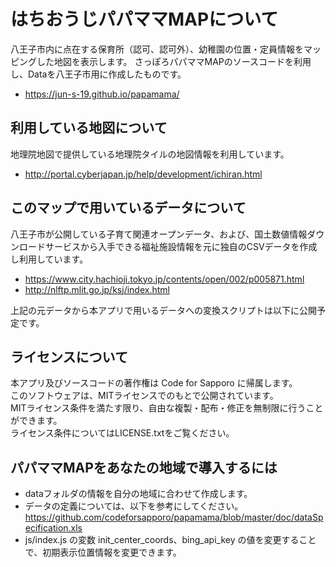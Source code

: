 # はちおうじパパママMAPについて

八王子市内に点在する保育所（認可、認可外）、幼稚園の位置・定員情報をマッピングした地図を表示します。
さっぽろパパママMAPのソースコードを利用し、Dataを八王子市用に作成したものです。
- https://jun-s-19.github.io/papamama/

## 利用している地図について

地理院地図で提供している地理院タイルの地図情報を利用しています。

- http://portal.cyberjapan.jp/help/development/ichiran.html

## このマップで用いているデータについて
八王子市が公開している子育て関連オープンデータ、および、国土数値情報ダウンロードサービスから入手できる福祉施設情報を元に独自のCSVデータを作成し利用しています。
- https://www.city.hachioji.tokyo.jp/contents/open/002/p005871.html
- http://nlftp.mlit.go.jp/ksj/index.html

上記の元データから本アプリで用いるデータへの変換スクリプトは以下に公開予定です。

## ライセンスについて

本アプリ及びソースコードの著作権は Code for Sapporo に帰属します。  
このソフトウェアは、MITライセンスでのもとで公開されています。  
MITライセンス条件を満たす限り、自由な複製・配布・修正を無制限に行うことができます。  
ライセンス条件についてはLICENSE.txtをご覧ください。

## パパママMAPをあなたの地域で導入するには

- dataフォルダの情報を自分の地域に合わせて作成します。
- データの定義については、以下を参考にしてください。
https://github.com/codeforsapporo/papamama/blob/master/doc/dataSpecification.xls
- js/index.js の変数 init_center_coords、bing_api_key の値を変更することで、初期表示位置情報を変更できます。
